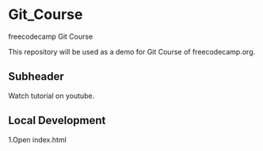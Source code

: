 # Git_Course
freecodecamp Git Course

This repository will be used as a demo for Git Course of freecodecamp.org.

## Subheader

Watch tutorial on youtube.

## Local Development

1.Open index.html
